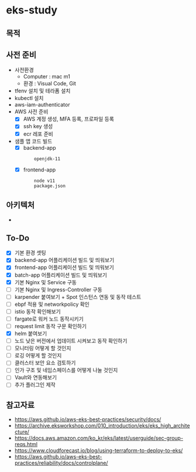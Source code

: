# eks-study

## 목적

## 사전 준비
- 사전환경
    - Computer : mac m1
    - 환경 : Visual Code, Git
- tfenv 설치 및 테라폼 설치
- kubectl 설치
- aws-iam-authenticator
- AWS 사전 준비
    - [x] AWS 계정 생성, MFA 등록, 프로파일 등록
    - [x] ssh key 생성
    - [x] ecr 레포 준비 
- 샘플 앱 코드 빌드
    - [x] backend-app 
        ```
            openjdk-11
        ```
    - [x] frontend-app
        ```
            node v11
            package.json
        ```

## 아키텍처
- 

## To-Do
- [x] 기본 환경 셋팅 
- [x] backend-app 어플리케이션 빌드 및 띄워보기  
- [x] frontend-app 어플리케이션 빌드 및 띄워보기
- [x] batch-app 어플리케이션 빌드 및 띄워보기
- [x] 기본 Nginx 및 Service 구동
- [ ] 기본 Nginx 및 Ingress-Controller 구동
- [ ] karpender 붙여보기 + Spot 인스턴스 연동 및 동작 테스트
- [ ] ebpf 적용 및 networkpolicy 확인
- [ ] istio 동작 확인해보기
- [ ] fargate로 워커 노드 동작시키기
- [ ] request limit 동작 구문 확인하기
- [x] helm 붙여보기
- [ ] 노드 낮은 버전에서 업데이트 시켜보고 동작 확인하기 
- [ ] 모니터링 어떻게 할 것인지
- [ ] 로깅 어떻게 할 것인지
- [ ] 클러스터 보안 요소 검토하기 
- [ ] 인가 구조 및 네임스페이스를 어떻게 나눌 것인지
- [ ] Vault와 연동해보기 
- [ ] 추가 플러그인 제작

## 참고자료
- https://aws.github.io/aws-eks-best-practices/security/docs/
- https://archive.eksworkshop.com/010_introduction/eks/eks_high_architecture/
- https://docs.aws.amazon.com/ko_kr/eks/latest/userguide/sec-group-reqs.html
- https://www.cloudforecast.io/blog/using-terraform-to-deploy-to-eks/
- https://aws.github.io/aws-eks-best-practices/reliability/docs/controlplane/